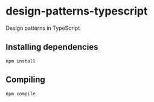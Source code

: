 # design-patterns-typescript
Design patterns in TypeScript

## Installing dependencies
`npm install`

## Compiling
`npm compile`